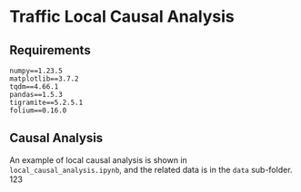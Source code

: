 # Traffic Local Causal Analysis
## Requirements
```
numpy==1.23.5
matplotlib==3.7.2
tqdm==4.66.1
pandas==1.5.3
tigramite==5.2.5.1
folium==0.16.0
```

## Causal Analysis

An example of local causal analysis is shown in `local_causal_analysis.ipynb`, and the related data is in the `data` sub-folder.
123
